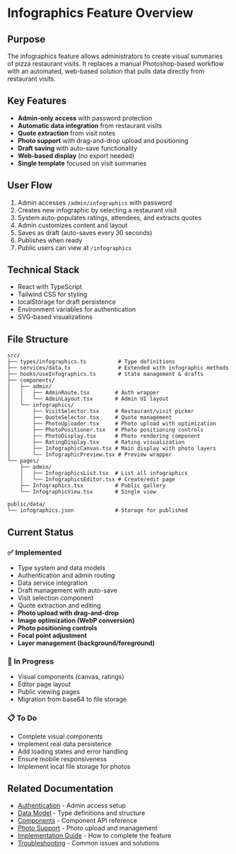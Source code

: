 # Infographics Feature Overview

## Purpose

The infographics feature allows administrators to create visual summaries of pizza restaurant visits. It replaces a manual Photoshop-based workflow with an automated, web-based solution that pulls data directly from restaurant visits.

## Key Features

- **Admin-only access** with password protection
- **Automatic data integration** from restaurant visits
- **Quote extraction** from visit notes
- **Photo support** with drag-and-drop upload and positioning
- **Draft saving** with auto-save functionality
- **Web-based display** (no export needed)
- **Single template** focused on visit summaries

## User Flow

1. Admin accesses `/admin/infographics` with password
2. Creates new infographic by selecting a restaurant visit
3. System auto-populates ratings, attendees, and extracts quotes
4. Admin customizes content and layout
5. Saves as draft (auto-saves every 30 seconds)
6. Publishes when ready
7. Public users can view at `/infographics`

## Technical Stack

- React with TypeScript
- Tailwind CSS for styling
- localStorage for draft persistence
- Environment variables for authentication
- SVG-based visualizations

## File Structure

```
src/
├── types/infographics.ts          # Type definitions
├── services/data.ts               # Extended with infographic methods
├── hooks/useInfographics.ts       # State management & drafts
├── components/
│   ├── admin/
│   │   ├── AdminRoute.tsx        # Auth wrapper
│   │   └── AdminLayout.tsx       # Admin UI layout
│   └── infographics/
│       ├── VisitSelector.tsx     # Restaurant/visit picker
│       ├── QuoteSelector.tsx     # Quote management
│       ├── PhotoUploader.tsx     # Photo upload with optimization
│       ├── PhotoPositioner.tsx   # Photo positioning controls
│       ├── PhotoDisplay.tsx      # Photo rendering component
│       ├── RatingDisplay.tsx     # Rating visualization
│       ├── InfographicCanvas.tsx # Main display with photo layers
│       └── InfographicPreview.tsx # Preview wrapper
└── pages/
    ├── admin/
    │   ├── InfographicsList.tsx  # List all infographics
    │   └── InfographicsEditor.tsx # Create/edit page
    ├── Infographics.tsx          # Public gallery
    └── InfographicView.tsx       # Single view

public/data/
└── infographics.json             # Storage for published
```

## Current Status

### ✅ Implemented
- Type system and data models
- Authentication and admin routing
- Data service integration
- Draft management with auto-save
- Visit selection component
- Quote extraction and editing
- **Photo upload with drag-and-drop**
- **Image optimization (WebP conversion)**
- **Photo positioning controls**
- **Focal point adjustment**
- **Layer management (background/foreground)**

### 🚧 In Progress
- Visual components (canvas, ratings)
- Editor page layout
- Public viewing pages
- Migration from base64 to file storage

### 📋 To Do
- Complete visual components
- Implement real data persistence
- Add loading states and error handling
- Ensure mobile responsiveness
- Implement local file storage for photos

## Related Documentation

- [Authentication](./authentication.md) - Admin access setup
- [Data Model](./data-model.md) - Type definitions and structure
- [Components](./components.md) - Component API reference
- [Photo Support](./photo-support.md) - Photo upload and management
- [Implementation Guide](./implementation-guide.md) - How to complete the feature
- [Troubleshooting](../../troubleshooting/common-issues.md) - Common issues and solutions
